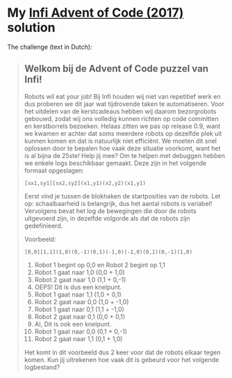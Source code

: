 # My [Infi Advent of Code (2017)](https://aoc.infi.nl/) solution

The challenge (text in Dutch):

> ## Welkom bij de Advent of Code puzzel van Infi!
> 
> Robots wil eat your job!
> Bij Infi houden wij niet van repetitief werk en dus proberen we dit jaar wat tijdrovende taken te automatiseren.
> Voor het uitdelen van de kerstcadeaus hebben wij daarom bezorgrobots gebouwd, zodat wij ons volledig kunnen richten op code committen en kerstborrels bezoeken.
> Helaas zitten we pas op release 0.9, want we kwamen er achter dat soms meerdere robots op dezelfde plek uit kunnen komen en dat is natuurlijk niet efficiënt.
> We moeten dit snel oplossen door te bepalen hoe vaak deze situatie voorkomt, want het is al bijna de 25ste!
> Help jij mee?
> Om te helpen met debuggen hebben we enkele logs beschikbaar gemaakt. Deze zijn in het volgende formaat opgeslagen:
>
>     [sx1,sy1][sx2,sy2](x1,y1)(x2,y2)(x1,y1)
>
> Eerst vind je tussen de blokhaken de startposities van de robots.
> Let op: schaalbaarheid is belangrijk, dus het aantal robots is variabel!
> Vervolgens bevat het log de bewegingen die door de robots uitgevoerd zijn, in dezelfde volgorde als dat de robots zijn gedefinieerd.
> 
> Voorbeeld:
> 
>     [0,0][1,1](1,0)(0,-1)(0,1)(-1,0)(-1,0)(0,1)(0,-1)(1,0)
> 
> 1.  Robot 1 begint op 0,0 en Robot 2 begint op 1,1
> 2.  Robot 1 gaat naar 1,0 (0,0 + 1,0)
> 3.  Robot 2 gaat naar 1,0 (1,1 + 0,-1)
> 4.  OEPS! Dit is dus een knelpunt.
> 5.  Robot 1 gaat naar 1,1 (1,0 + 0,1)
> 6.  Robot 2 gaat naar 0,0 (1,0 + -1,0)
> 7.  Robot 1 gaat naar 0,1 (1,1 + -1,0)
> 8.  Robot 2 gaat naar 0,1 (0,0 + 0,1)
> 9.  AI, Dit is ook een knelpunt.
> 10. Robot 1 gaat naar 0,0 (0,1 + 0,-1)
> 11. Robot 2 gaat naar 1,1 (0,1 + 1,0)
> 
> Het komt in dit voorbeeld dus 2 keer voor dat de robots elkaar tegen komen.
> Kun jij uitrekenen hoe vaak dit is gebeurd voor het volgende logbestand?
